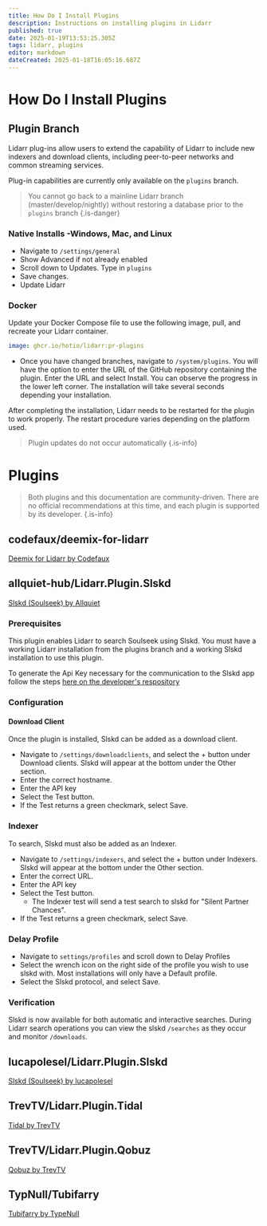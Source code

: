 ```yaml
---
title: How Do I Install Plugins
description: Instructions on installing plugins in Lidarr
published: true
date: 2025-01-19T13:53:25.305Z
tags: lidarr, plugins
editor: markdown
dateCreated: 2025-01-18T16:05:16.687Z
---
```


# How Do I Install Plugins

## Plugin Branch

Lidarr plug-ins allow users to extend the capability of Lidarr to include new indexers and download clients, including peer-to-peer networks and common streaming services.

Plug-in capabilities are currently only available on the `plugins` branch.

> You cannot go back to a mainline Lidarr branch (master/develop/nightly) without restoring a database prior to the `plugins` branch
{.is-danger}

### Native Installs -Windows, Mac, and Linux

- Navigate to `/settings/general` 
- Show Advanced if not already enabled
- Scroll down to Updates. Type in `plugins`
- Save changes.
- Update Lidarr

### Docker

Update your Docker Compose file to use the following image, pull, and recreate your Lidarr container. 

```yaml
image: ghcr.io/hotio/lidarr:pr-plugins
```
 
- Once you have changed branches, navigate to `/system/plugins`. You will have the option to enter the URL of the GitHub repository containing the plugin. Enter the URL and select Install. You can observe the progress in the lower left corner. The installation will take several seconds depending your installation. 

After completing the installation, Lidarr needs to be restarted for the plugin to work properly. The restart procedure varies depending on the platform used.

> Plugin updates do not occur automatically 
{.is-info}

# Plugins

> Both plugins and this documentation are community-driven. There are no official recommendations at this time, and each plugin is supported by its developer.
{.is-info}

## codefaux/deemix-for-lidarr

[Deemix for Lidarr by Codefaux](https://github.com/codefaux/deemix-for-lidarr/)

## allquiet-hub/Lidarr.Plugin.Slskd

[Slskd (Soulseek) by Allquiet](https://github.com/allquiet-hub/Lidarr.Plugin.Slskd)

### Prerequisites 

This plugin enables Lidarr to search Soulseek using Slskd. You must have a working Lidarr installation from the plugins branch and a working Slskd installation to use this plugin.

To generate the Api Key necessary for the communication to the Slskd app follow the steps [here on the developer's respository](https://github.com/slskd/slskd/blob/master/docs/config.md#authentication)

### Configuration

#### Download Client

Once the plugin is installed, Slskd can be added as a download client. 
- Navigate to `/settings/downloadclients`, and select the <kb>+</kb> button under Download clients. Slskd will appear at the bottom under the Other section.
- Enter the correct hostname.
- Enter the API key
- Select the Test button.
- If the Test returns a green checkmark, select Save.

### Indexer

To search, Slskd must also be added as an Indexer. 
- Navigate to `/settings/indexers`, and select the <kb>+</kb> button under Indexers. Slskd will appear at the bottom under the Other section.
- Enter the correct URL.
- Enter the API key
- Select the Test button.
  - The Indexer test will send a test search to slskd for "Silent Partner Chances".
- If the Test returns a green checkmark, select Save.

### Delay Profile

- Navigate to `settings/profiles` and scroll down to Delay Profiles
- Select the wrench icon on the right side of the profile you wish to use slskd with. Most installations will only have a Default profile. 
- Select the Slskd protocol, and select Save.

### Verification

Slskd is now available for both automatic and interactive searches. During Lidarr search operations you can view the slskd `/searches` as they occur and monitor `/downloads`.

## lucapolesel/Lidarr.Plugin.Slskd

[Slskd (Soulseek) by lucapolesel](https://github.com/lucapolesel/Lidarr.Plugin.Slskd)

## TrevTV/Lidarr.Plugin.Tidal

[Tidal by TrevTV](https://github.com/TrevTV/Lidarr.Plugin.Tidal)

## TrevTV/Lidarr.Plugin.Qobuz

[Qobuz by TrevTV](https://github.com/TrevTV/Lidarr.Plugin.Qobuz)

## TypNull/Tubifarry

[Tubifarry by TypeNull](https://github.com/TypNull/Tubifarry)

